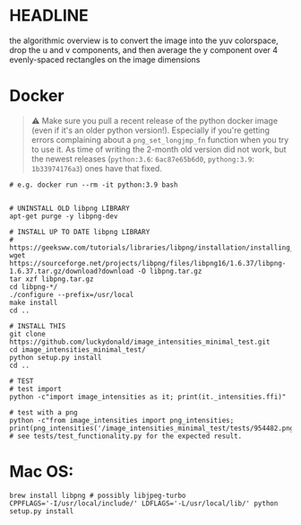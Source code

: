 # HEADLINE

the algorithmic overview is to convert the image into the yuv colorspace, drop the u and v components,
and then average the y component over 4 evenly-spaced rectangles on the image dimensions

# Docker
 
> ⚠️ Make sure you pull a recent release of the python docker image (even if it's an older python version!).
> Especially if you're getting errors complaining about a `png_set_longjmp_fn` function when you try to use it.
> As time of writing the 2-month old version did not work, but the newest releases (`python:3.6`: `6ac87e65b6d0`, `pythong:3.9`: `1b33974176a3`) ones have that fixed.  

```
# e.g. docker run --rm -it python:3.9 bash


# UNINSTALL OLD libpng LIBRARY
apt-get purge -y libpng-dev

# INSTALL UP TO DATE libpng LIBRARY
# https://geeksww.com/tutorials/libraries/libpng/installation/installing_libpng_on_ubuntu_linux.php
wget https://sourceforge.net/projects/libpng/files/libpng16/1.6.37/libpng-1.6.37.tar.gz/download?download -O libpng.tar.gz
tar xzf libpng.tar.gz
cd libpng-*/
./configure --prefix=/usr/local
make install
cd ..

# INSTALL THIS
git clone https://github.com/luckydonald/image_intensities_minimal_test.git
cd image_intensities_minimal_test/
python setup.py install
cd ..

# TEST
# test import
python -c"import image_intensities as it; print(it._intensities.ffi)"

# test with a png
python -c"from image_intensities import png_intensities; print(png_intensities('/image_intensities_minimal_test/tests/954482.png'))"
# see tests/test_functionality.py for the expected result.
```

# Mac OS:
```
brew install libpng # possibly libjpeg-turbo
CPPFLAGS='-I/usr/local/include/' LDFLAGS='-L/usr/local/lib/' python setup.py install
```
